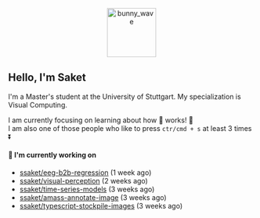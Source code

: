 <div align='center'>
<img src=https://media.giphy.com/media/3o7TKMt1VVNkHV2PaE/giphy.gif alt="bunny_wave" width="100px"/>
</div>

## Hello, I'm Saket

I'm a Master's student at the University of Stuttgart. My specialization is Visual Computing.

I am currently focusing on learning about how :brain: works! :exploding_head:\
I am also one of those people who like to press `ctr/cmd + s` at least 3 times :arrow_double_down:



#### 🐰 I'm currently working on

- [ssaket/eeg-b2b-regression](https://github.com/ssaket/eeg-b2b-regression) (1 week ago)
- [ssaket/visual-perception](https://github.com/ssaket/visual-perception) (2 weeks ago)
- [ssaket/time-series-models](https://github.com/ssaket/time-series-models) (3 weeks ago)
- [ssaket/amass-annotate-image](https://github.com/ssaket/amass-annotate-image) (3 weeks ago)
- [ssaket/typescript-stockpile-images](https://github.com/ssaket/typescript-stockpile-images) (3 weeks ago)
